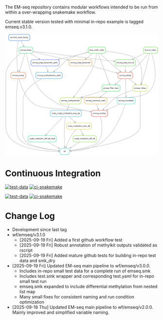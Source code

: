 The EM-seq repository contains modular workflows intended to be run from within a over-wrapping snakemake workflow.  

Current stable version tested with minimal in-repo example is tagged emseq.v3.1.0.  

![img](resources/test_smk.png)  


# Continuous Integration

[![test-data](https://github.com/jeszyman/emseq/actions/workflows/test-data.yml/badge.svg?branch=master)](https://github.com/jeszyman/emseq/actions/workflows/test-data.yml)
[![ci-snakemake](https://github.com/jeszyman/emseq/actions/workflows/smk-run.yml/badge.svg?branch=master)](https://github.com/jeszyman/emseq/actions/workflows/smk-run.yml)


[![test-data](https://img.shields.io/github/actions/workflow/status/jeszyman/emseq/test-data.yml?branch=master&label=test-data)](https://github.com/jeszyman/emseq/actions/workflows/test-data.yml)
[![ci-snakemake](https://img.shields.io/github/actions/workflow/status/jeszyman/emseq/ci-snakemake.yml?branch=master&label=ci-snakemake)](https://github.com/jeszyman/emseq/actions/workflows/ci-snakemake.yml)


# Change Log

-   Development since last tag
-   wf/emseq/v3.1.0  
    -   <span class="timestamp-wrapper"><span class="timestamp">[2025-09-19 Fri] </span></span> Added a first github workflow test
    -   <span class="timestamp-wrapper"><span class="timestamp">[2025-09-19 Fri] </span></span> Robust annotation of methylkit outputs validated as rscript
    -   <span class="timestamp-wrapper"><span class="timestamp">[2025-09-19 Fri] </span></span> Added mature github tests for building in-repo test data and smk\_dry
-   <span class="timestamp-wrapper"><span class="timestamp">[2025-09-19 Fri] </span></span> Updated EM-seq main pipeline to wf/emseq/v3.0.0.  
    -   Includes in-repo small test data for a complete run of emseq.smk
    -   Includes test.smk wrapper and corresponding test.yaml for in-repo small test run
    -   emseq.smk expanded to include differential methylation from nested list map
    -   Many small fixes for consistent naming and run condition optimization
-   <span class="timestamp-wrapper"><span class="timestamp">[2025-09-18 Thu] </span></span> Updated EM-seq main pipeline to wf/emseq/v2.0.0. Mainly improved and simplified variable naming.

